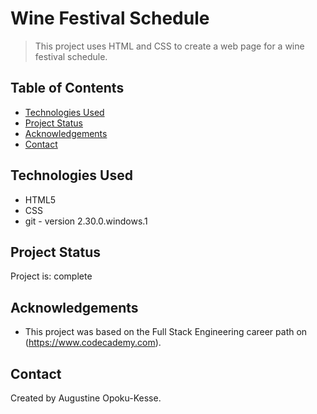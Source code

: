 # Wine Festival Schedule
> This project uses HTML and CSS to create a web page for a wine festival schedule. 

## Table of Contents
* [Technologies Used](#technologies-used)
* [Project Status](#project-status)
* [Acknowledgements](#acknowledgements)
* [Contact](#contact)


## Technologies Used
- HTML5
- CSS
- git - version 2.30.0.windows.1


## Project Status
Project is: complete


## Acknowledgements
- This project was based on the Full Stack Engineering career path on (https://www.codecademy.com).


## Contact
Created by Augustine Opoku-Kesse.
